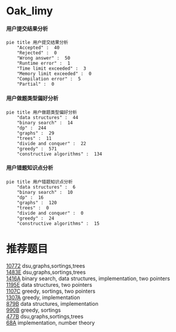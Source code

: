 # Oak_limy

<!-- tabs:start -->



#### **用户提交结果分析**

```mermaid
pie title 用户提交结果分析
    "Accepted" :  40
    "Rejected" :  0
    "Wrong answer" :  50
    "Runtime error" :  1
    "Time limit exceeded" :  3
    "Memory limit exceeded" :  0
    "Compilation error" :  5
    "Partial" :  0
```

#### **用户做题类型偏好分析**

```mermaid
pie title 用户做题类型偏好分析
    "data structures" :  44
    "binary search" :  14
    "dp" :  244
    "graphs" :  29
    "trees" :  11
    "divide and conquer" :  22
    "greedy" :  571
    "constructive algorithms" :  134
```
#### **用户错题知识点分析**

```mermaid
pie title 用户错题知识点分析
    "data structures" :  6
    "binary search" :  10
    "dp" :  16
    "graphs" :  120
    "trees" :  0
    "divide and conquer" :  0
    "greedy" :  24
    "constructive algorithms" :  15
```



<!-- tabs:end -->
# 推荐题目
[10772](https://codeforces.com/contest/1077/problem/2)		dsu,graphs,sortings,trees		  
[1483E](https://codeforces.com/contest/1483/problem/E)		dsu,graphs,sortings,trees		  
[1416A](https://codeforces.com/contest/1416/problem/A)		binary search,
                        data structures,
                        implementation,
                        two pointers		  
[1195E](https://codeforces.com/contest/1195/problem/E)		data structures,
                        two pointers		  
[1107C](https://codeforces.com/contest/1107/problem/C)		greedy,
                        sortings,
                        two pointers		  
[1307A](https://codeforces.com/contest/1307/problem/A)		greedy,
                        implementation		  
[879B](https://codeforces.com/contest/879/problem/B)		data structures,
                        implementation		  
[990B](https://codeforces.com/contest/990/problem/B)		greedy,
                        sortings		  
[477B](https://codeforces.com/contest/477/problem/B)		dsu,graphs,sortings,trees		  
[68A](https://codeforces.com/contest/68/problem/A)		implementation,
                        number theory		  
